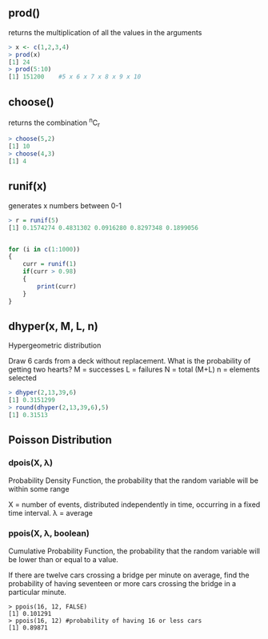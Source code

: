 ## prod()

returns the multiplication of all the values in the arguments
```R
> x <- c(1,2,3,4)
> prod(x)
[1] 24
> prod(5:10)
[1] 151200    #5 x 6 x 7 x 8 x 9 x 10
```

## choose()

returns the combination <sup>n</sup>C<sub>r</sub>
```R
> choose(5,2)
[1] 10
> choose(4,3)
[1] 4
```

## runif(x)

generates x numbers between 0-1
```R
> r = runif(5)
[1] 0.1574274 0.4831302 0.0916280 0.8297348 0.1899056


for (i in c(1:1000))
{
	curr = runif(1) 
	if(curr > 0.98)
	{
		print(curr)
	}
}
```

## dhyper(x, M, L, n)

Hypergeometric distribution

Draw 6 cards from a deck without replacement. What is the probability of getting two hearts?
M = successes
L = failures
N = total (M+L)
n = elements selected

```R
> dhyper(2,13,39,6)
[1] 0.3151299
> round(dhyper(2,13,39,6),5)
[1] 0.31513


```

## Poisson Distribution

### dpois(X, λ)
Probability Density Function, the probability that the random variable will be within some range

X = number of events, distributed independently in time, occurring in a fixed time interval.
λ = average



### ppois(X, λ, boolean)
Cumulative Probability Function, the probability that the random variable will be lower than or equal to a value.

If there are twelve cars crossing a bridge per minute on average, find the probability of having seventeen or more cars crossing the bridge in a particular minute.

```
> ppois(16, 12, FALSE)
[1] 0.101291
> ppois(16, 12) #probability of having 16 or less cars
[1] 0.89871
```
